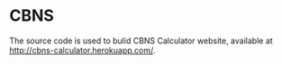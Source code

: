 # CBNS
 
The source code is used to bulid CBNS Calculator website, available at http://cbns-calculator.herokuapp.com/.